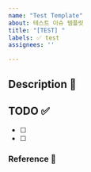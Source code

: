```yaml
---
name: "Test Template"
about: 테스트 이슈 템플릿
title: "[TEST] "
labels: ✅ test
assignees: ''

---
```


## Description 💭


## TODO ✅
- [ ] 
- [ ] 

### Reference 🔎
